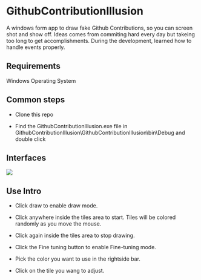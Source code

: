 # GithubContributionIllusion

A windows form app to draw fake Github Contributions, so you can screen shot and show off. Ideas comes from commiting hard every day
but takeing too long to get accomplishments. During the development, learned how to handle events properly.

## Requirements

Windows Operating System

## Common steps

* Clone this repo

* Find the GithubContributionIllusion.exe file in GithubContributionIllusion\GithubContributionIllusion\bin\Debug and double click

## Interfaces

![](ScreenShot1.PNG)

## Use Intro

* Click draw to enable draw mode.

* Click anywhere inside the tiles area to start. Tiles will be colored randomly as you move the mouse.

* Click again inside the tiles area to stop drawing.

* Click the Fine tuning button to enable Fine-tuning mode.

* Pick the color you want to use in the rightside bar.

* Click on the tile you wang to adjust.



